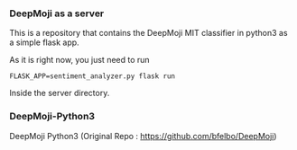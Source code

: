 ### DeepMoji as a server

This is a repository that contains the DeepMoji MIT classifier in python3 as a simple flask app.

As it is right now, you just need to run 

`FLASK_APP=sentiment_analyzer.py flask run`

Inside the server directory.

### DeepMoji-Python3
DeepMoji Python3 (Original Repo : https://github.com/bfelbo/DeepMoji)
